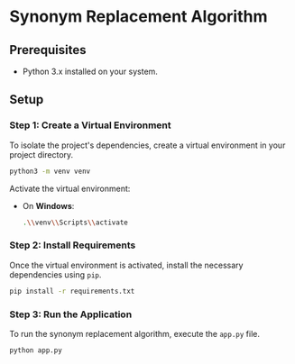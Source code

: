 # Synonym Replacement Algorithm

## Prerequisites

- Python 3.x installed on your system.

## Setup

### Step 1: Create a Virtual Environment

To isolate the project's dependencies, create a virtual environment in your project directory.

```bash
python3 -m venv venv
```

Activate the virtual environment:

- On **Windows**:
  
  ```bash
  .\\venv\\Scripts\\activate
  ```

### Step 2: Install Requirements

Once the virtual environment is activated, install the necessary dependencies using `pip`.

```bash
pip install -r requirements.txt
```

### Step 3: Run the Application

To run the synonym replacement algorithm, execute the `app.py` file.

```bash
python app.py
```
